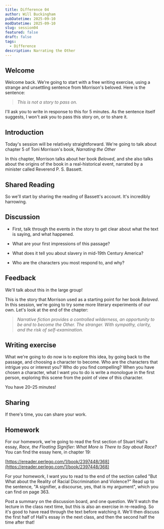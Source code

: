 ```yaml
---
title: Difference 04
author: Will Buckingham
pubDatetime: 2025-09-10
modDatetime: 2025-09-10
slug: session04
featured: false
draft: false
tags:
  - Difference
description: Narrating the Other
---
```

## Welcome

Welcome back. We're going to start with a free writing exercise, using a strange and unsettling sentence from Morrison's beloved. Here is the sentence:

> *This is not a story to pass on.*

I'll ask you to write in response to this for 5 minutes. As the sentence itself suggests, I won't ask you to pass this story on, or to share it.

## Introduction

Today's session will be relatively straightforward. We're going to talk about chapter 5 of Toni Morrison's book, *Narrating the Other*

In this chapter, Morrison talks about her book *Beloved*, and she also talks about the origins of the book in a real-historical event, narrated by a minister called Reverend P. S. Bassett.

## Shared Reading

So we'll start by sharing the reading of Bassett's account. It's incredibly harrowing.

## Discussion

* First, talk through the events in the story to get clear about what the text is saying, and what happened.

* What are your first impressions of this passage?

* What does it tell you about slavery in mid-19th Century America?

* Who are the characters you most respond to, and why?

## Feedback

We'll talk about this in the large group!

This is the story that Morrison used as a starting point for her book *Beloved*. In this session, we're going to try some more literary experiments of our own. Let's look at the end of the chapter:

> *Narrative fiction provides a controlled wilderness, an opportunity to be and to become the Other. The stranger. With sympathy, clarity, and the risk of self-examination.*

## Writing exercise

What we're going to do now is to explore this idea, by going back to the passage, and choosing a character to become. Who are the characters that intrigue you or interest you? Who do you find compelling? When you have chosen a character, what I want you to do is write a monologue in the first person, exploring this scene from the point of view of this character.

You have 20–25 minutes!

## Sharing

If there's time, you can share your work.

## Homework

For our homework, we're going to read the first section of Stuart Hall's essay, *Race, the Floating Signifier: What More is There to Say about Race?* You can find the essay here, in chapter 19:

[https://ereader.perlego.com/1/book/2397448/368](https://ereader.perlego.com/1/book/2397448/368)

For your homework, I want you to read to the end of the section called "But What about the Reality of Racial Discrimination and Violence?" Read up to the sentence, "A signifier, a discourse, yes, that is my argument", which you can find on page 363.

Post a summary on the discussion board, and one question. We'll watch the lecture in the class next time, but this is also an exercise in re-reading. So it's good to have read through the text before watching it. We'll then discuss the first half of Hall's essay in the next class, and then the second half the time after that!
